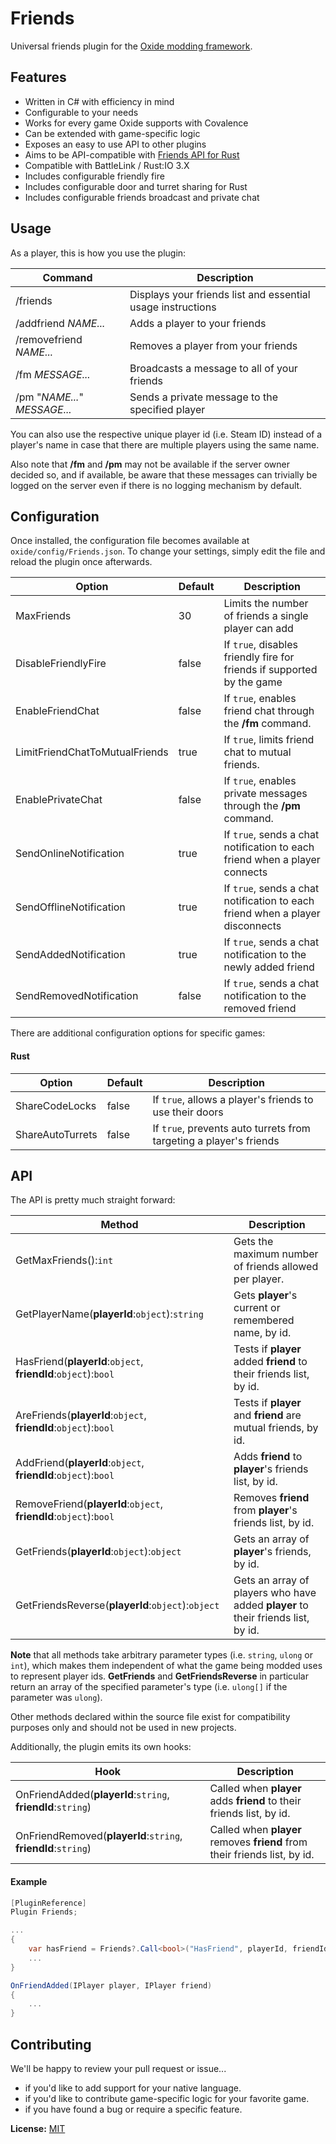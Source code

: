 ﻿Friends
=======
Universal friends plugin for the [Oxide modding framework](https://github.com/OxideMod).

Features
--------
* Written in C# with efficiency in mind
* Configurable to your needs
* Works for every game Oxide supports with Covalence
* Can be extended with game-specific logic
* Exposes an easy to use API to other plugins
* Aims to be API-compatible with [Friends API for Rust](http://oxidemod.org/plugins/friends-api.686/)
* Compatible with BattleLink / Rust:IO 3.X
* Includes configurable friendly fire
* Includes configurable door and turret sharing for Rust
* Includes configurable friends broadcast and private chat

Usage
-----
As a player, this is how you use the plugin:

| Command                      | Description
|------------------------------|-------------
| /friends                     | Displays your friends list and essential usage instructions
| /addfriend *NAME...*         | Adds a player to your friends
| /removefriend *NAME...*      | Removes a player from your friends
| /fm *MESSAGE...*             | Broadcasts a message to all of your friends
| /pm "*NAME...*" *MESSAGE...* | Sends a private message to the specified player

You can also use the respective unique player id (i.e. Steam ID) instead of a player's name in case that there are multiple
players using the same name.

Also note that **/fm** and **/pm** may not be available if the server owner decided so, and if available, be aware that these
messages can trivially be logged on the server even if there is no logging mechanism by default.

Configuration
-------------
Once installed, the configuration file becomes available at `oxide/config/Friends.json`. To change your settings, simply edit the file and reload the plugin once afterwards.

| Option                         | Default | Description
|--------------------------------|---------|-------------
| MaxFriends                     | 30      | Limits the number of friends a single player can add
| DisableFriendlyFire            | false   | If `true`, disables friendly fire for friends if supported by the game
| EnableFriendChat               | false   | If `true`, enables friend chat through the **/fm** command.
| LimitFriendChatToMutualFriends | true    | If `true`, limits friend chat to mutual friends.
| EnablePrivateChat              | false   | If `true`, enables private messages through the **/pm** command.
| SendOnlineNotification         | true    | If `true`, sends a chat notification to each friend when a player connects
| SendOfflineNotification        | true    | If `true`, sends a chat notification to each friend when a player disconnects
| SendAddedNotification          | true    | If `true`, sends a chat notification to the newly added friend
| SendRemovedNotification        | false   | If `true`, sends a chat notification to the removed friend

There are additional configuration options for specific games:

#### Rust

| Option                  | Default | Description
|-------------------------|---------|-------------
| ShareCodeLocks          | false   | If `true`, allows a player's friends to use their doors
| ShareAutoTurrets        | false   | If `true`, prevents auto turrets from targeting a player's friends

API
---
The API is pretty much straight forward:

| Method                                                            | Description
|-------------------------------------------------------------------|-------------
| GetMaxFriends():`int`                                             | Gets the maximum number of friends allowed per player.
| GetPlayerName(**playerId**:`object`):`string`                     | Gets **player**'s current or remembered name, by id.
| HasFriend(**playerId**:`object`, **friendId**:`object`):`bool`    | Tests if **player** added **friend** to their friends list, by id.
| AreFriends(**playerId**:`object`, **friendId**:`object`):`bool`   | Tests if **player** and **friend** are mutual friends, by id.
| AddFriend(**playerId**:`object`, **friendId**:`object`):`bool`    | Adds **friend** to **player**'s friends list, by id.
| RemoveFriend(**playerId**:`object`, **friendId**:`object`):`bool` | Removes **friend** from **player**'s friends list, by id.
| GetFriends(**playerId**:`object`):`object`                        | Gets an array of **player**'s friends, by id.
| GetFriendsReverse(**playerId**:`object`):`object`                 | Gets an array of players who have added **player** to their friends list, by id.

**Note** that all methods take arbitrary parameter types (i.e. `string`, `ulong` or `int`), which makes them independent
of what the game being modded uses to represent player ids. **GetFriends** and **GetFriendsReverse** in particular return an
array of the specified parameter's type (i.e. `ulong[]` if the parameter was `ulong`).

Other methods declared within the source file exist for compatibility purposes only and should not be used in new projects.

Additionally, the plugin emits its own hooks:

| Hook                                                          | Description
|---------------------------------------------------------------|-------------
| OnFriendAdded(**playerId**:`string`, **friendId**:`string`)   | Called when **player** adds **friend** to their friends list, by id.
| OnFriendRemoved(**playerId**:`string`, **friendId**:`string`) | Called when **player** removes **friend** from their friends list, by id.

#### Example

```cs
[PluginReference]
Plugin Friends;

...
{
    var hasFriend = Friends?.Call<bool>("HasFriend", playerId, friendId) ?? false;
    ...
}

OnFriendAdded(IPlayer player, IPlayer friend)
{
    ...
}
```

Contributing
------------
We'll be happy to review your pull request or issue...

* if you'd like to add support for your native language.
* if you'd like to contribute game-specific logic for your favorite game.
* if you have found a bug or require a specific feature.

**License:** [MIT](https://opensource.org/licenses/MIT)
